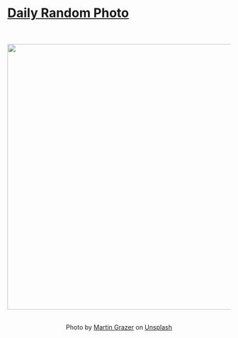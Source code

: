 # [Daily Random Photo](https://www.dailyrandomphoto.com/)

<div align="center">
  <br>
  <br>
  <a href="https://www.dailyrandomphoto.com/p/2021/2021-11-01/"><img src="https://images.unsplash.com/photo-1611004240449-1d43749b6a4c?crop=entropy&cs=tinysrgb&fit=max&fm=jpg&ixid=Mnw3NzUwOHwwfDF8cmFuZG9tfHx8fHx8fHx8MTYzNTcyNTk1Mg&ixlib=rb-1.2.1&q=80&w=1080" width="600px"></a>
  <br>
  <br>
  <p class="has-text-grey">Photo by <a href="https://unsplash.com/@grazer93?utm_source=Daily%20Random%20Photo&amp;utm_medium=referral" target="_blank" rel="noopener noreferrer">Martin Grazer</a> on <a href="https://unsplash.com/photos/CxyFWvxM4bc?utm_source=Daily%20Random%20Photo&amp;utm_medium=referral" target="_blank" rel="noopener noreferrer">Unsplash</a></p>
</div>
